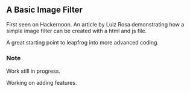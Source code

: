 ## A Basic Image Filter

First seen on Hackernoon. An article by Luiz Rosa demonstrating how a simple image filter can be created with a html and js file.

A great starting point to leapfrog into more advanced coding.

### Note

Work still in progress.

Working on adding features.
